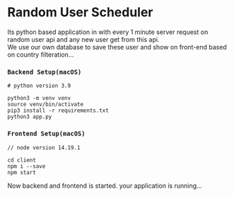 # Random User Scheduler

Its python based application in with every 1 minute server request on random user api and any new user get from this api.\
We use our own database to save these user and show on front-end based on country filteration...

### `Backend Setup(macOS)`

```
# python version 3.9

python3 -m venv venv
source venv/bin/activate
pip3 install -r requirements.txt
python3 app.py

```

### `Frontend Setup(macOS)`

```
// node version 14.19.1

cd client
npm i --save
npm start
```

Now backend and frontend is started. your application is running... 
